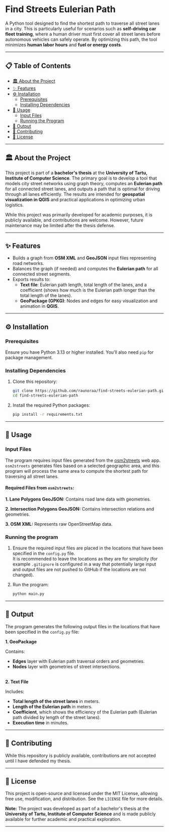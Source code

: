 # **Find Streets Eulerian Path**  
A Python tool designed to find the shortest path to traverse all street lanes in a city. This is particularly useful for scenarios such as **self-driving car fleet training**, where a human driver must first cover all street lanes before autonomous vehicles can safely operate. By optimizing this path, the tool minimizes **human labor hours** and **fuel or energy costs**.

---

## 📋 **Table of Contents**
- [🏛️ About the Project](#about-the-project)
- [✨ Features](#features)
- [⚙️ Installation](#installation)
  - [Prerequisites](#prerequisites)
  - [Installing Dependencies](#installing-dependencies)
- [🚀 Usage](#usage)
  - [Input Files](#input-files)
  - [Running the Program](#running-the-program)
- [📄 Output](#output)
- [🤝 Contributing](#contributing)
- [📝 License](#license)

---

## **🏛️ About the Project**
This project is part of a **bachelor's thesis** at the **University of Tartu, Institute of Computer Science**. The primary goal is to develop a tool that models city street networks using graph theory, computes an **Eulerian path** for all connected street lanes, and outputs a path that is optimal for driving through all lanes efficiently. The results are intended for **geospatial visualization in QGIS** and practical applications in optimizing urban logistics.  

While this project was primarily developed for academic purposes, it is publicly available, and contributions are welcome. However, future maintenance may be limited after the thesis defense.

---

## **✨ Features**
- Builds a graph from **OSM XML** and **GeoJSON** input files representing road networks.
- Balances the graph (if needed) and computes the **Eulerian path** for all connected street segments.
- Exports results to:
  - **Text file**: Eulerian path length, total length of the lanes, and a coefficient (shows how much is the Eulerian path longer than the total length of the lanes).
  - **GeoPackage (GPKG)**: Nodes and edges for easy visualization and animation in **QGIS**.

---

## **⚙️ Installation**

### **Prerequisites**
Ensure you have Python 3.13 or higher installed. You’ll also need `pip` for package management.

### **Installing Dependencies**
1. Clone this repository:
    ```bash
   git clone https://github.com/raunoraa/find-streets-eulerian-path.git
   cd find-streets-eulerian-path
    ```
2. Install the required Python packages:
    ```bash
   pip install -r requirements.txt
    ```

---

## **🚀 Usage**

### **Input Files**
The program requires input files generated from the [osm2streets](https://a-b-street.github.io/osm2streets/) web app. `osm2streets` generates files based on a selected geographic area, and this program will process the same area to compute the shortest path for traversing all street lanes.

#### **Required Files from `osm2streets`:**

**1. Lane Polygons GeoJSON:**
Contains road lane data with geometries.

**2. Intersection Polygons GeoJSON:**
Contains intersection relations and geometries.

**3. OSM XML:**
Represents raw OpenStreetMap data.


### **Running the program**

1. Ensure the required input files are placed in the locations that have been specified in the `config.py` file.<br> It is recommended to leave the locations as they are for simplicity (for example `.gitignore` is configured in a way that potentially large input and output files are not pushed to GitHub if the locations are not changed).

2. Run the program:
    ```bash
   python main.py
    ```

---

## **📄 Output**

The program generates the following output files in the locations that have been specified in the `config.py` file:

**1. GeoPackage**

Contains:
- **Edges** layer with Eulerian path traversal orders and geometries.
- **Nodes** layer with geometries of street intersections.<br><br>

**2. Text File**

Includes:
- **Total length of the street lanes** in meters.
- **Length of the Eulerian path** in meters.
- **Coefficient**, which shows the efficiency of the Eulerian path (Eulerian path divided by length of the street lanes).
- **Execution time** in minutes.

---

## **🤝 Contributing**
While this repository is publicly available, contributions are not accepted until I have defended my thesis.

---

## **📝 License**
This project is open-source and licensed under the MIT License, allowing free use, modification, and distribution. See the `LICENSE` file for more details.

**Note:** The project was developed as part of a bachelor's thesis at the **University of Tartu, Institute of Computer Science** and is made publicly available for further academic and practical exploration.

---
